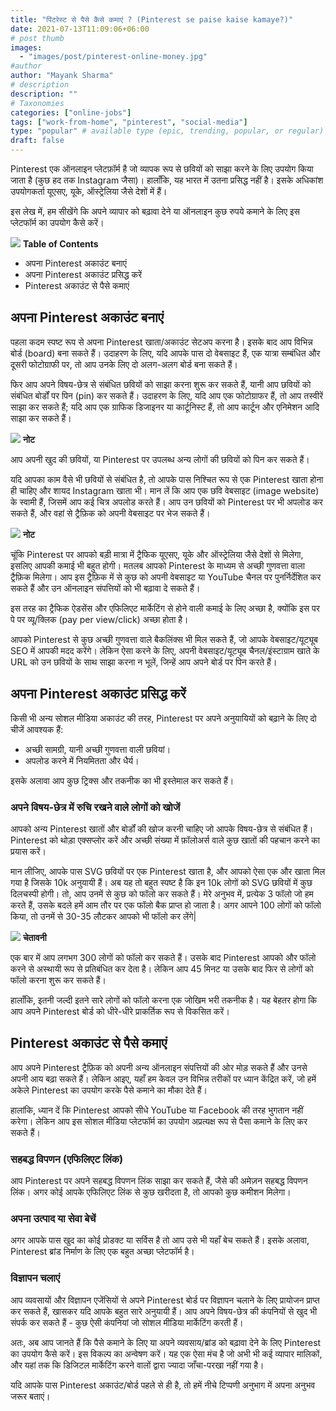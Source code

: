 ```yaml
---
title: "पिंटरेस्ट से पैसे कैसे कमाएं ? (Pinterest se paise kaise kamaye?)"
date: 2021-07-13T11:09:06+06:00
# post thumb
images:
  - "images/post/pinterest-online-money.jpg"
#author
author: "Mayank Sharma"
# description
description: ""
# Taxonomies
categories: ["online-jobs"]
tags: ["work-from-home", "pinterest", "social-media"]
type: "popular" # available type (epic, trending, popular, or regular)
draft: false
---
```


Pinterest एक ऑनलाइन प्लेटफ़ॉर्म है जो व्यापक रूप से छवियों को साझा करने के लिए उपयोग किया जाता है (कुछ हद तक Instagram जैसा)। हालाँकि, यह भारत में उतना प्रसिद्ध नहीं है। इसके अधिकांश उपयोगकर्ता यूएसए, यूके, ऑस्ट्रेलिया जैसे देशों में हैं।

इस लेख में, हम सीखेंगे कि अपने व्यापार को बढ़ावा देने या ऑनलाइन कुछ रुपये कमाने के लिए इस प्लेटफॉर्म का उपयोग कैसे करें।

<div class="toc-mak">
<img src="../../../images/pencil.png">
<b>Table of Contents</b>
<ul>
<li>अपना Pinterest अकाउंट बनाएं</li>
<li>अपना Pinterest अकाउंट प्रसिद्ध करें</li>
<li>Pinterest अकाउंट से पैसे कमाएं</li>
</ul>
</div>

## अपना Pinterest अकाउंट बनाएं 

पहला कदम स्पष्ट रूप से अपना Pinterest खाता/अकाउंट सेटअप करना है। इसके बाद आप विभिन्न बोर्ड (board) बना सकते हैं। उदाहरण के लिए, यदि आपके पास दो वेबसाइट हैं, एक यात्रा सम्बंधित और दूसरी फोटोग्राफी पर, तो आप उनके लिए दो अलग-अलग बोर्ड बना सकते हैं।

फिर आप अपने विषय-छेत्र से संबंधित छवियों को साझा करना शुरू कर सकते हैं, यानी आप छवियों को संबंधित बोर्डों पर पिन (pin) कर सकते हैं। उदाहरण के लिए, यदि आप एक फोटोग्राफर हैं, तो आप तस्वीरें साझा कर सकते हैं; यदि आप एक ग्राफिक डिजाइनर या कार्टूनिस्ट हैं, तो आप कार्टून और एनिमेशन आदि साझा कर सकते हैं।

<div class="toc-mak">
  <img src="../../../images/pencil.png">
  <b>नोट</b><br>

आप अपनी खुद की छवियों, या Pinterest पर उपलब्ध अन्य लोगों की छवियों को पिन कर सकते हैं।
</div>

यदि आपका काम वैसे भी छवियों से संबंधित है, तो आपके पास निश्चित रूप से एक Pinterest खाता होना ही चाहिए और शायद Instagram खाता भी। मान लें कि आप एक छवि वेबसाइट (image website) के स्वामी हैं, जिसमें आप कई चित्र अपलोड करते हैं। आप उन छवियों को Pinterest पर भी अपलोड कर सकते हैं, और वहां से ट्रैफ़िक को अपनी वेबसाइट पर भेज सकते हैं।

<div class="toc-mak">
  <img src="../../../images/pencil.png">
  <b>नोट</b><br>

चूंकि Pinterest पर आपको बड़ी मात्रा में ट्रैफिक यूएसए, यूके और ऑस्ट्रेलिया जैसे देशों से मिलेगा, इसलिए आपकी कमाई भी बहुत होगी। मतलब आपको Pinterest के माध्यम से अच्छी गुणवत्ता वाला ट्रैफ़िक मिलेगा। आप इस ट्रैफ़िक में से कुछ को अपनी वेबसाइट या YouTube चैनल पर पुनर्निर्देशित कर सकते हैं और उन ऑनलाइन संपत्तियों को भी बढ़ावा दे सकते हैं।

इस तरह का ट्रैफिक ऐडसेंस और एफिलिएट मार्केटिंग से होने वाली कमाई के लिए अच्छा है, क्योंकि इस पर पे पर व्यू/क्लिक (pay per view/click) अच्छा होता है।

आपको Pinterest से कुछ अच्छी गुणवत्ता वाले बैकलिंक्स भी मिल सकते हैं, जो आपके वेबसाइट/यूट्यूब SEO में आपकी मदद करेंगे। लेकिन ऐसा करने के लिए, अपनी वेबसाइट/यूट्यूब चैनल/इंस्टाग्राम खाते के URL को उन छवियों के साथ साझा करना न भूलें, जिन्हें आप अपने बोर्ड पर पिन करते हैं।
</div>


## अपना Pinterest अकाउंट प्रसिद्ध करें 

किसी भी अन्य सोशल मीडिया अकाउंट की तरह, Pinterest पर अपने अनुयायियों को बढ़ाने के लिए दो चीजें आवश्यक हैं:
* अच्छी सामग्री, यानी अच्छी गुणवत्ता वाली छवियां।
* अपलोड करने में नियमितता और धैर्य।

इसके अलावा आप कुछ ट्रिक्स और तकनीक का भी इस्तेमाल कर सकते हैं।

### अपने विषय-छेत्र में रुचि रखने वाले लोगों को खोजें

आपको अन्य Pinterest खातों और बोर्डों की खोज करनी चाहिए जो आपके विषय-छेत्र से संबंधित हैं। Pinterest को थोड़ा एक्सप्लोर करें और अच्छी संख्या में फ़ॉलोअर्स वाले कुछ खातों की पहचान करने का प्रयास करें।

मान लीजिए, आपके पास SVG छवियों पर एक Pinterest खाता है, और आपको ऐसा एक और खाता मिल गया है जिसके 10k अनुयायी हैं। अब यह तो बहुत स्पष्ट है कि इन 10k लोगों को SVG छवियों में कुछ दिलचस्पी होगी। तो, आप उनमें से कुछ को फॉलो कर सकते हैं। मेरे अनुभव में, प्रत्येक 3 फॉलो जो हम करते हैं, उसके बदले हमें आम तौर पर एक फॉलो बैक प्राप्त हो जाता है। अगर आपने 100 लोगों को फॉलो किया, तो उनमें से 30-35 लौटकर आपको भी फॉलो कर लेंगे| 

<div class="danger-mak">
  <img src="../../../images/warning.png">
  <b>चेतावनी</b><br>

एक बार में आप लगभग 300 लोगों को फॉलो कर सकते हैं। उसके बाद Pinterest आपको और फॉलो करने से अस्थायी रूप से प्रतिबंधित कर देता है। लेकिन आप 45 मिनट या उसके बाद फिर से लोगों को फॉलो करना शुरू कर सकते हैं। 

हालाँकि, इतनी जल्दी इतने सारे लोगों को फॉलो करना एक जोखिम भरी तकनीक है। यह बेहतर होगा कि आप अपने Pinterest बोर्ड को धीरे-धीरे प्राकर्तिक रूप से विकसित करें।
</div>


## Pinterest अकाउंट से पैसे कमाएं

आप अपने Pinterest ट्रैफ़िक को अपनी अन्य ऑनलाइन संपत्तियों की ओर मोड़ सकते हैं और उनसे अपनी आय बढ़ा सकते हैं। लेकिन आइए, यहाँ हम केवल उन विभिन्न तरीकों पर ध्यान केंद्रित करें, जो हमें अकेले Pinterest का उपयोग करके पैसे कमाने का मौका देते हैं। 

हालांकि, ध्यान दें कि Pinterest आपको सीधे YouTube या Facebook की तरह भुगतान नहीं करेगा। लेकिन आप इस सोशल मीडिया प्लेटफॉर्म का उपयोग अप्रत्यक्ष रूप से पैसा कमाने के लिए कर सकते हैं।

### सहबद्ध विपणन (एफिलिएट लिंक)

आप Pinterest पर अपने सहबद्ध विपणन लिंक साझा कर सकते हैं, जैसे की अमेज़न सहबद्ध विपणन लिंक। अगर कोई आपके एफिलिएट लिंक से कुछ खरीदता है, तो आपको कुछ कमीशन मिलेगा।

### अपना उत्पाद या सेवा बेचें

अगर आपके पास खुद का कोई प्रोडक्ट या सर्विस है तो आप उसे भी यहाँ बेच सकते हैं। इसके अलावा, Pinterest ब्रांड निर्माण के लिए एक बहुत अच्छा प्लेटफॉर्म है।

### विज्ञापन चलाएं

आप व्यवसायों और विज्ञापन एजेंसियों से अपने Pinterest बोर्ड पर विज्ञापन चलाने के लिए प्रायोजन प्राप्त कर सकते हैं, खासकर यदि आपके बहुत सारे अनुयायी हैं। आप अपने विषय-छेत्र की कंपनियों से खुद भी संपर्क कर सकते हैं - कुछ ऐसी कंपनियां जो सोशल मीडिया मार्केटिंग करती हैं।

अतः, अब आप जानते हैं कि पैसे कमाने के लिए या अपने व्यवसाय/ब्रांड को बढ़ावा देने के लिए Pinterest का उपयोग कैसे करें। इस विकल्प का अन्वेषण करें। यह एक ऐसा मंच है जो अभी भी कई व्यापार मालिकों, और यहां तक ​​​​कि डिजिटल मार्केटिंग करने वालों द्वारा ज्यादा जाँचा-परखा नहीं गया है।

यदि आपके पास Pinterest अकाउंट/बोर्ड पहले से ही है, तो हमें नीचे टिप्पणी अनुभाग में अपना अनुभव जरूर बताएं।

